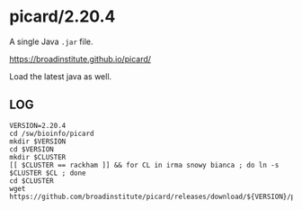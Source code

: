 picard/2.20.4
=============

A single Java `.jar` file. 

<https://broadinstitute.github.io/picard/>

Load the latest java as well.

LOG
---

    VERSION=2.20.4
    cd /sw/bioinfo/picard
    mkdir $VERSION
    cd $VERSION
    mkdir $CLUSTER
    [[ $CLUSTER == rackham ]] && for CL in irma snowy bianca ; do ln -s $CLUSTER $CL ; done
    cd $CLUSTER
    wget https://github.com/broadinstitute/picard/releases/download/${VERSION}/picard.jar


